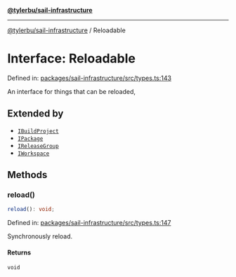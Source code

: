 [**@tylerbu/sail-infrastructure**](../README.md)

***

[@tylerbu/sail-infrastructure](../README.md) / Reloadable

# Interface: Reloadable

Defined in: [packages/sail-infrastructure/src/types.ts:143](https://github.com/microsoft/FluidFramework/blob/main/packages/sail-infrastructure/src/types.ts#L143)

An interface for things that can be reloaded,

## Extended by

- [`IBuildProject`](IBuildProject.md)
- [`IPackage`](IPackage.md)
- [`IReleaseGroup`](IReleaseGroup.md)
- [`IWorkspace`](IWorkspace.md)

## Methods

### reload()

```ts
reload(): void;
```

Defined in: [packages/sail-infrastructure/src/types.ts:147](https://github.com/microsoft/FluidFramework/blob/main/packages/sail-infrastructure/src/types.ts#L147)

Synchronously reload.

#### Returns

`void`
